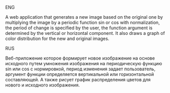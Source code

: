 ENG

A web application that generates a new image based on the original one by multiplying the image by a periodic function sin or cos
with normalization, the period of change is specified by the user, the function argument is determined by the vertical or horizontal component. It also draws a graph of color distribution for the new and original images.

RUS

Веб-приложение которое формирует новое изображение на основе исходного путем умножения изображения на периодическую функцию sin или cos
с нормировкой, период изменения задает пользователь, аргумент функции определяется вертикальной или горизонтальной составляющей. А также рисует график распределения цветов для нового и исходного изображения.
